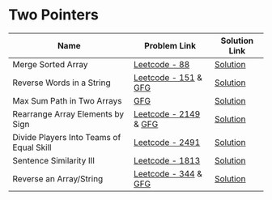 # Two Pointers
 

| Name       | Problem Link                       | Solution Link                     |
|--------------------|------------------------------------|-----------------------------------|
| Merge Sorted Array          | [Leetcode - 88](https://leetcode.com/problems/merge-sorted-array/description/)                | [Solution](https://github.com/moinhameed27/Ultimate-DSA/blob/main/Array/Easy/Merge%20Sorted%20Array.cpp)              |
| Reverse Words in a String           | [Leetcode - 151](https://leetcode.com/problems/reverse-words-in-a-string/description/) & [GFG](https://www.geeksforgeeks.org/problems/sort-an-array-of-0s-1s-and-2s4231/1)                | [Solution](https://github.com/moinhameed27/Ultimate-DSA/blob/main/Two%20Pointers/Reverse%20Words%20in%20a%20String.cpp)              |
| Max Sum Path in Two Arrays          | [GFG](https://www.geeksforgeeks.org/problems/reverse-words-in-a-given-string5459/1)                | [Solution](https://github.com/moinhameed27/Ultimate-DSA/blob/main/Two%20Pointers/Max%20Sum%20Path%20in%20Two%20Arrays.cpp)              |
| Rearrange Array Elements by Sign          | [Leetcode - 2149](https://leetcode.com/problems/rearrange-array-elements-by-sign/description/) & [GFG](https://www.geeksforgeeks.org/problems/array-of-alternate-ve-and-ve-nos1401/1)                | [Solution](https://github.com/moinhameed27/Ultimate-DSA/blob/main/Two%20Pointers/Rearrange%20Array%20Elements%20by%20Sign.cpp)              |
| Divide Players Into Teams of Equal Skill          | [Leetcode - 2491](https://leetcode.com/problems/divide-players-into-teams-of-equal-skill/description/)                | [Solution](https://github.com/moinhameed27/Ultimate-DSA/blob/main/Two%20Pointers/Divide%20Players%20Into%20Teams%20of%20Equal%20Skill.cpp)              |
| Sentence Similarity III          | [Leetcode - 1813](https://leetcode.com/problems/sentence-similarity-iii/description/)                | [Solution](https://github.com/moinhameed27/Ultimate-DSA/blob/main/Two%20Pointers/Sentence%20Similarity%20III.cpp)              |  
| Reverse an Array/String          | [Leetcode - 344](https://leetcode.com/problems/reverse-string/description/) & [GFG](https://www.geeksforgeeks.org/problems/reverse-an-array/1)                | [Solution](https://github.com/moinhameed27/Ultimate-DSA/blob/main/Two%20Pointers/Reverse%20an%20Array%20-%20String.cpp)              |

